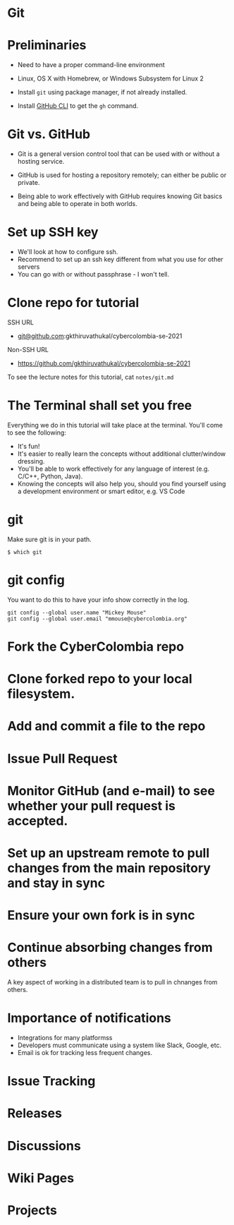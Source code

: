 # Git

# Preliminaries

- Need to have a proper command-line environment

- Linux, OS X with Homebrew, or Windows Subsystem for Linux 2

- Install `git` using package manager, if not already installed.

- Install [GitHub CLI](https://cli.github.com/) to get the `gh` command.

# Git vs. GitHub

- Git is a general version control tool that can be used with or without a hosting service.

- GitHub is used for hosting a repository remotely; can either be public or private.

- Being able to work effectively with GitHub requires knowing Git basics and being able to operate in both worlds.

# Set up SSH key

- We'll look at how to configure ssh.
- Recommend to set up an ssh key different from what you use for other servers
- You can go with or without passphrase - I won't tell.

# Clone repo for tutorial

SSH URL
- git@github.com:gkthiruvathukal/cybercolombia-se-2021

Non-SSH URL
- https://github.com/gkthiruvathukal/cybercolombia-se-2021

To see the lecture notes for this tutorial, cat `notes/git.md`

# The Terminal shall set you free

Everything we do in this tutorial will take place at the terminal. You'll come to see the following:

- It's fun!
- It's easier to really learn the concepts without additional clutter/window dressing.
- You'll be able to work effectively for any language of interest (e.g. C/C++, Python, Java).
- Knowing the concepts will also help you, should you find yourself using a development environment or smart editor, e.g. VS Code

# git

Make sure git is in your path.

```
$ which git
```

# git config

You want to do this to have your info show correctly in the log.

```
git config --global user.name "Mickey Mouse"
git config --global user.email "mmouse@cybercolombia.org"
```

# Fork the CyberColombia repo

# Clone forked repo to your local filesystem.

# Add and commit a file to the repo

# Issue Pull Request

# Monitor GitHub (and e-mail) to see whether your pull request is accepted.

# Set up an upstream remote to pull changes from the main repository and stay in sync

# Ensure your own fork is in sync

# Continue absorbing changes from others

A key aspect of working in a distributed team is to pull in chnanges from others.

# Importance of notifications

- Integrations for many platformss
- Developers must communicate using a system like Slack, Google, etc.
- Email is ok for tracking less frequent changes.

# Issue Tracking

# Releases

# Discussions

# Wiki Pages

# Projects


